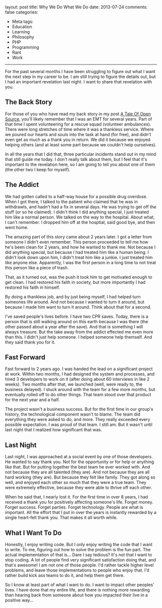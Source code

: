 layout: post
title: Why We Do What We Do
date: 2013-07-24
comments: false
categories:
- Meta
tags:
- Education
- Learning
- Philosophy
- PHP
- Programming
- Rant
- Work
---

For the past several months I have been struggling to figure out what I want the next step in my career to be. I am still trying to figure the details out, but I had an important revelation last night. I want to share that revelation with you.
<!--more-->

## The Back Story

For those of you who have read my back story in my post [A Tale Of Open Source](http://blog.ircmaxell.com/2012/07/tale-of-open-source.html), you'll likely remember that I was an EMT for several years. Part of that time I spent volunteering for a rescue squad (volunteer ambulances). There were long stretches of time where it was a thankless service. Where we poured our hearts and souls into the task at hand (for free), and didn't even get as much as a thank you in return. We did it because we enjoyed helping others (and at least some part because we couldn't help ourselves).

In all the years that I did that, three particular incidents stand out in my mind that still guide me today. I don't really talk about them, but I feel that it's important to the revelation here, so I am going to tell you about one of them (the other two I keep for myself).

## The Addict

We had gotten called to a half-way house for a possible drug overdose. When I got there, I talked to the patient who claimed that he was in withdrawls, and hadn't had a fix in several days. He was trying to get off the stuff (or so he claimed). I didn't think I did anything special, I just treated him like a normal person. We talked on the way to the hospital. About what, I can't remember. I dropped him off at the hosptial, said good bye, and then went home.

The amazing part of this story came about 2 years later. I got a letter from someone I didn't even remember. This person proceeded to tell me how he's been clean for 2 years, and how he wanted to thank me. Not because I did anything special, but because I had treated him like a human being. I didn't look down upon him, I didn't treat him like a junkie. I just treated him like anyone else. Apparently, I was the first person in a long time to not treat this person like a piece of trash.

That, as it turned out, was the push it took him to get motivated enough to get clean. I had restored his faith in society, but more importantly I had restored his faith in himself.

By doing a thankless job, and by just being myself, I had helped turn someones life around. And not because I wanted to turn it around, but because I made him want to turn it around. Think about that for a second.

I've saved people's lives before. I have two CPR saves. Today, there is a person that is still walking around on this earth because I was there (the other passed about a year after the save). And that is something I will always treasure. But the take away from the addict effected me even more than this. I didn't just help someone. I helped someone help themself. And they said thank you for it.

## Fast Forward

Fast forward to 2 years ago. I was handed the lead on a significant project at work. Within two months, I had designed the system and processes, and hired 3 developers to work on it (after doing about 60 interviews in like 2 weeks). Two months after that, we launched (well, were ready to, the business delayed). I stuck around with the team for a few more months, but eventually rolled off to do other things. That team stood over that product for the next year and a half.

The project wasn't a business success. But for the first time in our group's history, the technological component wasn't to blame. The team did everything they were asked to do, and more. They really exceeded every possible expectation. I was proud of that team. I still am. But it wasn't until last night that I realized how significant that was.

## Last Night

Last night, I was approached at a social event by one of those developers. He wanted to say thank you. Not for the opportunity or for help or anything like that. But for putting together the best team he ever worked with. And not because they are all talented (they are). And not because they are all hard working (they are). But because they felt like family. They got along so well, and enjoyed each other so much that they were a true team. They were extremely effective, because they were able to thrive off each other.

When he said that, I nearly lost it. For the first time in over 8 years, I had received a thank you for positively affecting someone's life. Forget money. Forget success. Forget parties. Forget technology. People are what is important. All the effort that I put in over the years is instantly rewarded by a single heart-felt thank you. That makes it all worth while.

## What I Want To Do

Honestly, I enjoy writing code. But I only enjoy writing the code that I want to write. To me, figuring out how to solve the problem is the fun part. The actual implementation of that is... Dare I say tedious? It's not that I want to stop coding. A lot of people find very significant satisfaction doing that, and that's awesome! I am not one of those people. I'd rather tackle higher level problems, and leave those implementations to people who enjoy that. I'd rather build kick ass teams to do it, and help them get there.

So I know at least part of what I want to do. I want to impact other peoples' lives. I have done that my entire life, and there is nothing more rewarding than hearing back from someone about how you impacted their live in a positive way...
